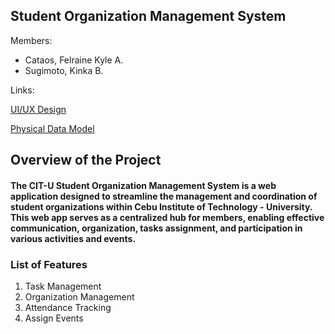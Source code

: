 ## Student Organization Management System
Members: 
- Cataos, Felraine Kyle A.
- Sugimoto, Kinka B.

Links:

[UI/UX Design](https://www.figma.com/design/eROzR0qrmb3qH1liQ6ZYae/IM2-Student-Organization-Management-System?node-id=0-1&t=7ZJEzNFn9xb5FfvS-1)

[Physical Data Model](https://www.canva.com/design/DAGTbNRXjKo/ys5pF-ACSxFtDfMrR0Nd8g/edit?utm_content=DAGTbNRXjKo&utm_campaign=designshare&utm_medium=link2&utm_source=sharebutton)


## Overview of the Project
#### The CIT-U Student Organization Management System is a web application designed to streamline the management and coordination of student organizations within Cebu Institute of Technology - University. This web app serves as a centralized hub for members, enabling effective communication, organization, tasks assignment, and participation in various activities and events.


### List of Features
1. Task Management
2. Organization Management
3. Attendance Tracking
4. Assign Events
